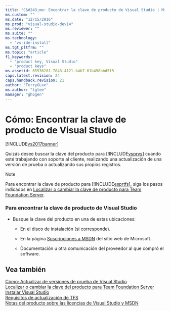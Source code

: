 ```yaml
---
title: "C&#243;mo: Encontrar la clave de producto de Visual Studio | Microsoft Docs"
ms.custom: ""
ms.date: "12/15/2016"
ms.prod: "visual-studio-dev14"
ms.reviewer: ""
ms.suite: ""
ms.technology: 
  - "vs-ide-install"
ms.tgt_pltfrm: ""
ms.topic: "article"
f1_keywords: 
  - "product key, Visual Studio"
  - "product keys"
ms.assetid: 65536281-7843-4121-b4b7-61b498bbd5f5
caps.latest.revision: 24
caps.handback.revision: 21
author: "TerryGLee"
ms.author: "tglee"
manager: "ghogen"
---
```

# C&#243;mo: Encontrar la clave de producto de Visual Studio
[!INCLUDE[vs2017banner](../code-quality/includes/vs2017banner.md)]

Quizás desee buscar la clave del producto para [!INCLUDE[vsprvs](../code-quality/includes/vsprvs_md.md)] cuando esté trabajando con soporte al cliente, realizando una actualización de una versión de prueba o actualizando sus propios registros.  
  
> [!NOTE]
>  Para encontrar la clave de producto para [!INCLUDE[esprtfs](../code-quality/includes/esprtfs_md.md)], siga los pasos indicados en [Localizar o cambiar la clave de producto para Team Foundation Server](../Topic/Locate%20or%20Change%20the%20Product%20Key%20for%20Team%20Foundation%20Server.md).  
  
### Para encontrar la clave de producto de Visual Studio  
  
-   Busque la clave del producto en una de estas ubicaciones:  
  
    -   En el disco de instalación \(si corresponde\).  
  
    -   En la página [Suscripciones a MSDN](http://go.microsoft.com/fwlink/?LinkId=206363) del sitio web de Microsoft.  
  
    -   Documentación u otra comunicación del proveedor al que compró el software.  
  
## Vea también  
 [Cómo: Actualizar de versiones de prueba de Visual Studio](../install/how-to-upgrade-from-a-trial-edition-of-visual-studio.md)   
 [Localizar o cambiar la clave del producto para Team Foundation Server](../Topic/Locate%20or%20Change%20the%20Product%20Key%20for%20Team%20Foundation%20Server.md)   
 [Instalar Visual Studio](../Topic/Installing%20Visual%20Studio%202015.md)   
 [Requisitos de actualización de TFS](../Topic/TFS%20upgrade%20requirements.md)   
 [Notas del producto sobre las licencias de Visual Studio y MSDN](http://go.microsoft.com/fwlink/?LinkId=191417)